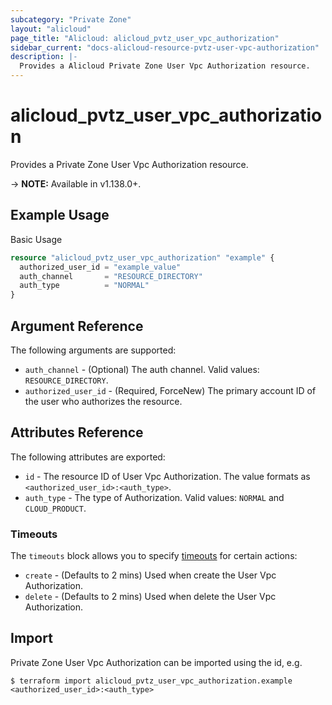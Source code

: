 ```yaml
---
subcategory: "Private Zone"
layout: "alicloud"
page_title: "Alicloud: alicloud_pvtz_user_vpc_authorization"
sidebar_current: "docs-alicloud-resource-pvtz-user-vpc-authorization"
description: |-
  Provides a Alicloud Private Zone User Vpc Authorization resource.
---
```


# alicloud\_pvtz\_user\_vpc\_authorization

Provides a Private Zone User Vpc Authorization resource.

-> **NOTE:** Available in v1.138.0+.

## Example Usage

Basic Usage

```terraform
resource "alicloud_pvtz_user_vpc_authorization" "example" {
  authorized_user_id = "example_value"
  auth_channel       = "RESOURCE_DIRECTORY"
  auth_type          = "NORMAL"
}
```

## Argument Reference

The following arguments are supported:

* `auth_channel` - (Optional) The auth channel. Valid values: `RESOURCE_DIRECTORY`.
* `authorized_user_id` - (Required, ForceNew) The primary account ID of the user who authorizes the resource.

## Attributes Reference

The following attributes are exported:

* `id` - The resource ID of User Vpc Authorization. The value formats as `<authorized_user_id>:<auth_type>`.
* `auth_type` - The type of Authorization. Valid values: `NORMAL` and `CLOUD_PRODUCT`.

### Timeouts

The `timeouts` block allows you to specify [timeouts](https://www.terraform.io/docs/configuration-0-11/resources.html#timeouts) for certain actions:

* `create` - (Defaults to 2 mins) Used when create the User Vpc Authorization.
* `delete` - (Defaults to 2 mins) Used when delete the User Vpc Authorization.

## Import

Private Zone User Vpc Authorization can be imported using the id, e.g.

```
$ terraform import alicloud_pvtz_user_vpc_authorization.example <authorized_user_id>:<auth_type>
```